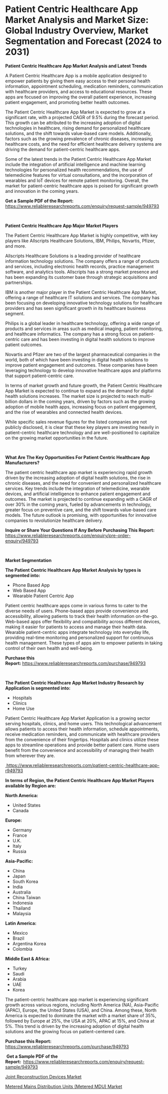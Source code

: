 <p><h1>Patient Centric Healthcare App Market Analysis and Market Size: Global Industry Overview, Market Segmentation and Forecast (2024 to 2031)</h1></p><p><strong>Patient Centric Healthcare App Market Analysis and Latest Trends</strong></p>
<p><p>A Patient Centric Healthcare App is a mobile application designed to empower patients by giving them easy access to their personal health information, appointment scheduling, medication reminders, communication with healthcare providers, and access to educational resources. These apps are focused on improving the overall patient experience, increasing patient engagement, and promoting better health outcomes.</p><p>The Patient Centric Healthcare App Market is expected to grow at a significant rate, with a projected CAGR of 9.5% during the forecast period. This growth can be attributed to the increasing adoption of digital technologies in healthcare, rising demand for personalized healthcare solutions, and the shift towards value-based care models. Additionally, factors such as the growing prevalence of chronic diseases, increasing healthcare costs, and the need for efficient healthcare delivery systems are driving the demand for patient-centric healthcare apps.</p><p>Some of the latest trends in the Patient Centric Healthcare App Market include the integration of artificial intelligence and machine learning technologies for personalized health recommendations, the use of telemedicine features for virtual consultations, and the incorporation of wearables and IoT devices for remote patient monitoring. Overall, the market for patient-centric healthcare apps is poised for significant growth and innovation in the coming years.</p></p>
<p><strong>Get a Sample PDF of the Report:&nbsp;</strong> <a href="https://www.reliableresearchreports.com/enquiry/request-sample/949793">https://www.reliableresearchreports.com/enquiry/request-sample/949793</a></p>
<p>&nbsp;</p>
<p><strong>Patient Centric Healthcare App Major Market Players</strong></p>
<p><p>The Patient Centric Healthcare App Market is highly competitive, with key players like Allscripts Healthcare Solutions, IBM, Philips, Novartis, Pfizer, and more. </p><p>Allscripts Healthcare Solutions is a leading provider of healthcare information technology solutions. The company offers a range of products and services, including electronic health records, practice management software, and analytics tools. Allscripts has a strong market presence and has been expanding its customer base through strategic acquisitions and partnerships.</p><p>IBM is another major player in the Patient Centric Healthcare App Market, offering a range of healthcare IT solutions and services. The company has been focusing on developing innovative technology solutions for healthcare providers and has seen significant growth in its healthcare business segment.</p><p>Philips is a global leader in healthcare technology, offering a wide range of products and services in areas such as medical imaging, patient monitoring, and healthcare informatics. The company has a strong focus on patient-centric care and has been investing in digital health solutions to improve patient outcomes.</p><p>Novartis and Pfizer are two of the largest pharmaceutical companies in the world, both of which have been investing in digital health solutions to improve patient engagement and outcomes. These companies have been leveraging technology to develop innovative healthcare apps and platforms that support patient-centric care.</p><p>In terms of market growth and future growth, the Patient Centric Healthcare App Market is expected to continue to expand as the demand for digital health solutions increases. The market size is projected to reach multi-billion dollars in the coming years, driven by factors such as the growing adoption of mobile health apps, increasing focus on patient engagement, and the rise of wearables and connected health devices.</p><p>While specific sales revenue figures for the listed companies are not publicly disclosed, it is clear that these key players are investing heavily in patient-centric healthcare technology and are well-positioned to capitalize on the growing market opportunities in the future.</p></p>
<p>&nbsp;</p>
<p><strong>What Are The Key Opportunities For Patient Centric Healthcare App Manufacturers?</strong></p>
<p><p>The patient centric healthcare app market is experiencing rapid growth driven by the increasing adoption of digital health solutions, the rise in chronic diseases, and the need for convenient and personalized healthcare services. Key trends include the integration of telemedicine, wearable devices, and artificial intelligence to enhance patient engagement and outcomes. The market is projected to continue expanding with a CAGR of over 30% in the coming years, fueled by advancements in technology, greater focus on preventive care, and the shift towards value-based care models. The future outlook is promising, with opportunities for innovative companies to revolutionize healthcare delivery.</p></p>
<p><strong>Inquire or Share Your Questions If Any Before Purchasing This Report:</strong> <a href="https://www.reliableresearchreports.com/enquiry/pre-order-enquiry/949793">https://www.reliableresearchreports.com/enquiry/pre-order-enquiry/949793</a></p>
<p>&nbsp;</p>
<p><strong>Market Segmentation</strong></p>
<p><strong>The Patient Centric Healthcare App Market Analysis by types is segmented into:</strong></p>
<p><ul><li>Phone Based App</li><li>Web Based App</li><li>Wearable Patient Centric App</li></ul></p>
<p><p>Patient centric healthcare apps come in various forms to cater to the diverse needs of users. Phone-based apps provide convenience and accessibility, allowing patients to track their health information on-the-go. Web-based apps offer flexibility and compatibility across different devices, making it easier for patients to access and manage their health data. Wearable patient-centric apps integrate technology into everyday life, providing real-time monitoring and personalized support for continuous health management. These types of apps aim to empower patients in taking control of their own health and well-being.</p></p>
<p><strong>Purchase this Report:&nbsp;</strong><a href="https://www.reliableresearchreports.com/purchase/949793">https://www.reliableresearchreports.com/purchase/949793</a></p>
<p>&nbsp;</p>
<p><strong>The Patient Centric Healthcare App Market Industry Research by Application is segmented into:</strong></p>
<p><ul><li>Hospitals</li><li>Clinics</li><li>Home Use</li></ul></p>
<p><p>Patient Centric Healthcare App Market Application is a growing sector serving hospitals, clinics, and home users. This technological advancement allows patients to access their health information, schedule appointments, receive medication reminders, and communicate with healthcare providers from the convenience of their fingertips. Hospitals and clinics utilize these apps to streamline operations and provide better patient care. Home users benefit from the convenience and accessibility of managing their health from wherever they are.</p></p>
<p><a href="https://www.reliableresearchreports.com/patient-centric-healthcare-app-r949793">&nbsp;https://www.reliableresearchreports.com/patient-centric-healthcare-app-r949793</a></p>
<p><strong>In terms of Region, the Patient Centric Healthcare App Market Players available by Region are:</strong></p>
<p>
    <p> <strong> North America: </strong>
        <ul>
            <li>United States</li>
            <li>Canada</li>
        </ul>
        </p> 
    <p> <strong> Europe: </strong>
        <ul>
            <li>Germany</li>
            <li>France</li>
            <li>U.K.</li>
            <li>Italy</li>
            <li>Russia</li>
        </ul>
        </p> 
    <p> <strong> Asia-Pacific: </strong>
        <ul>
            <li>China</li>
            <li>Japan</li>
            <li>South Korea</li>
            <li>India</li>
            <li>Australia</li>
            <li>China Taiwan</li>
            <li>Indonesia</li>
            <li>Thailand</li>
            <li>Malaysia</li>
        </ul>
        </p> 
    <p> <strong> Latin America: </strong>
        <ul>
            <li>Mexico</li>
            <li>Brazil</li>
            <li>Argentina Korea</li>
            <li>Colombia</li>
        </ul>
        </p> 
    <p> <strong> Middle East & Africa: </strong>
        <ul>
            <li>Turkey</li>
            <li>Saudi</li>
            <li>Arabia</li>
            <li>UAE</li>
            <li>Korea</li>
        </ul>
    </p>
    </p>
<p><p>The patient-centric healthcare app market is experiencing significant growth across various regions, including North America (NA), Asia-Pacific (APAC), Europe, the United States (USA), and China. Among these, North America is expected to dominate the market with a market share of 35%, followed by Europe at 25%, the USA at 20%, APAC at 15%, and China at 5%. This trend is driven by the increasing adoption of digital health solutions and the growing focus on patient-centered care.</p></p>
<p><strong>Purchase this Report: </strong><a href="https://www.reliableresearchreports.com/purchase/949793">https://www.reliableresearchreports.com/purchase/949793</a></p>
<p>&nbsp;<strong>Get a Sample PDF of the Report:&nbsp;&nbsp;</strong><a href="https://www.reliableresearchreports.com/enquiry/request-sample/949793">https://www.reliableresearchreports.com/enquiry/request-sample/949793</a></p>
<p><strong></strong></p>
<p><p><a href="https://view.publitas.com/reportprime-1/joint-reconstruction-devices-market-a-global-and-regional-analysis-2024-2031/">Joint Reconstruction Devices Market</a></p><p><a href="https://github.com/AndreanneHane2023/Market-Research-Report-List-1/blob/main/metered-mains-distribution-units-metered-mdu-market.md">Metered Mains Distribution Units (Metered MDU) Market</a></p></p>